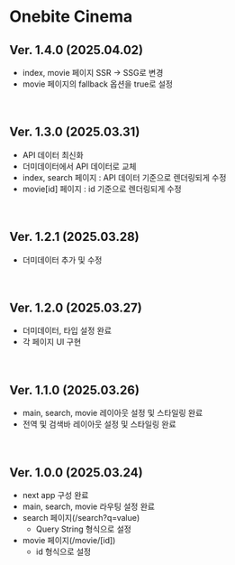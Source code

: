 # Onebite Cinema

## Ver. 1.4.0 (2025.04.02)

- index, movie 페이지 SSR -> SSG로 변경
- movie 페이지의 fallback 옵션을 true로 설정
  <br>
  <br>
  <br>

## Ver. 1.3.0 (2025.03.31)

- API 데이터 최신화
- 더미데이터에서 API 데이터로 교체
- index, search 페이지 : API 데이터 기준으로 렌더링되게 수정
- movie[id] 페이지 : id 기준으로 렌더링되게 수정
  <br>
  <br>
  <br>

## Ver. 1.2.1 (2025.03.28)

- 더미데이터 추가 및 수정
  <br>
  <br>
  <br>

## Ver. 1.2.0 (2025.03.27)

- 더미데이터, 타입 설정 완료
- 각 페이지 UI 구현
  <br>
  <br>
  <br>

## Ver. 1.1.0 (2025.03.26)

- main, search, movie 레이아웃 설정 및 스타일링 완료
- 전역 및 검색바 레이아웃 설정 및 스타일링 완료
  <br>
  <br>
  <br>

## Ver. 1.0.0 (2025.03.24)

- next app 구성 완료
- main, search, movie 라우팅 설정 완료
- search 페이지(/search?q=value)
  - Query String 형식으로 설정
- movie 페이지(/movie/[id])
  - id 형식으로 설정
